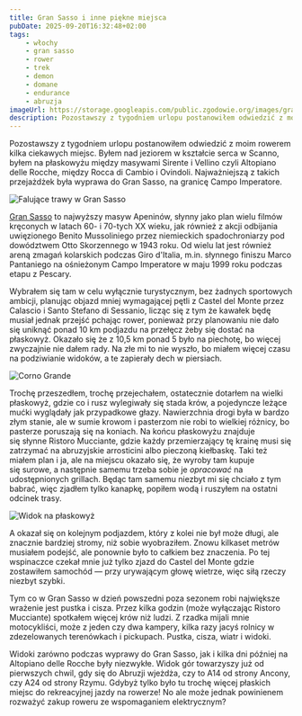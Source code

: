```yaml
---
title: Gran Sasso i inne piękne miejsca
pubDate: 2025-09-20T16:32:48+02:00
tags:
    - włochy
    - gran sasso
    - rower
    - trek
    - demon
    - domane
    - endurance
    - abruzja
imageUrl: https://storage.googleapis.com/public.zgodowie.org/images/gran-sasso-wzgorza.jpg
description: Pozostawszy z tygodniem urlopu postanowiłem odwiedzić z moim rowerem kilka ciekawych miejsc. Byłem nad jeziorem w kształcie serca w Scanno, byłem na płaskowyżu między masywami Sirente i Vellino czyli Altopiano delle Rocche, między Rocca di Cambio i Ovindoli. Najważniejszą z takich przejażdżek była wyprawa do Gran Sasso, na granicę Campo Imperatore.
---
```


Pozostawszy z tygodniem urlopu postanowiłem odwiedzić z moim rowerem kilka ciekawych miejsc. Byłem nad jeziorem w kształcie serca w Scanno, byłem na płaskowyżu między masywami Sirente i Vellino czyli Altopiano delle Rocche, między Rocca di Cambio i Ovindoli. Najważniejszą z takich przejażdżek była wyprawa do Gran Sasso, na granicę Campo Imperatore.

![Falujące trawy w Gran Sasso](https://storage.googleapis.com/public.zgodowie.org/images/gran-sasso-wzgorza.jpg 'Falujące trawy w Gran Sasso')

[Gran Sasso](https://pl.wikipedia.org/wiki/Gran_Sasso_d%E2%80%99Italia) to najwyższy masyw Apeninów, słynny jako plan wielu filmów kręconych w latach 60- i 70-tych XX wieku, jak również z akcji odbijania uwięzionego Benito Mussoliniego przez niemieckich spadochroniarzy pod dowództwem Otto Skorzennego w 1943 roku. Od wielu lat jest również areną zmagań kolarskich podczas Giro d'Italia, m.in. słynnego finiszu Marco Pantaniego na ośnieżonym Campo Imperatore w maju 1999 roku podczas etapu z Pescary.

Wybrałem się tam w celu wyłącznie turystycznym, bez żadnych sportowych ambicji, planując objazd mniej wymagającej pętli z Castel del Monte przez Calascio i Santo Stefano di Sessanio, licząc się z tym że kawałek będę musiał jednak przejść pchając rower, ponieważ przy planowaniu nie dało się uniknąć ponad 10 km podjazdu na przełęcz żeby się dostać na płaskowyż. Okazało się że z 10,5 km ponad 5 było na piechotę, bo więcej zwyczajnie nie dałem rady. Na złe mi to nie wyszło, bo miałem więcej czasu na podziwianie widoków, a te zapierały dech w piersiach.

![Corno Grande](https://storage.googleapis.com/public.zgodowie.org/images/gran-sasso-corno-grande.jpg 'Corno Grande w chmurach jak dymiący wulkan')

Trochę przeszedłem, trochę przejechałem, ostatecznie dotarłem na wielki płaskowyż, gdzie co i rusz wylegiwały się stada krów, a pojedyncze leżące mućki wyglądały jak przypadkowe głazy. Nawierzchnia drogi była w bardzo złym stanie, ale w sumie krowom i pasterzom nie robi to wielkiej różnicy, bo pasterze poruszają się na koniach. Na końcu płaskowyżu znajduje się słynne Ristoro Mucciante, gdzie każdy przemierzający tę krainę musi się zatrzymać na abruzyjskie arrosticini albo pieczoną kiełbaskę. Taki też miałem plan i ja, ale na miejscu okazało się, że wyroby tam kupuje się surowe, a następnie samemu trzeba sobie je _opracować_ na udostępnionych grillach. Będąc tam samemu niezbyt mi się chciało z tym babrać, więc zjadłem tylko kanapkę, popiłem wodą i ruszyłem na ostatni odcinek trasy.

![Widok na płaskowyż](https://storage.googleapis.com/public.zgodowie.org/images/gran-sasso-plaskowyz.jpg 'Widok na płaskowyż z podjazdu za Ristoro Mucciante')

A okazał się on kolejnym podjazdem, który z kolei nie był może długi, ale znacznie bardziej stromy, niż sobie wyobraziłem. Znowu kilkaset metrów musiałem podejść, ale ponownie było to całkiem bez znaczenia. Po tej wspinaczce czekał mnie już tylko zjazd do Castel del Monte gdzie zostawiłem samochód &mdash; przy urywającym głowę wietrze, więc siłą rzeczy niezbyt szybki.

Tym co w Gran Sasso w dzień powszedni poza sezonem robi największe wrażenie jest pustka i cisza. Przez kilka godzin (może wyłączając Ristoro Mucciante) spotkałem więcej krów niż ludzi. Z rzadka mijali mnie motocykliści, może z jeden czy dwa kampery, kilka razy jacyś rolnicy w zdezelowanych terenówkach i pickupach. Pustka, cisza, wiatr i widoki.

Widoki zarówno podczas wyprawy do Gran Sasso, jak i kilka dni później na Altopiano delle Rocche były niezwykłe. Widok gór towarzyszy już od pierwszych chwil, gdy się do Abruzji wjeżdża, czy to A14 od strony Ancony, czy A24 od strony Rzymu. Gdybyż tylko było tu trochę więcej płaskich miejsc do rekreacyjnej jazdy na rowerze! No ale może jednak powinienem rozważyć zakup roweru ze wspomaganiem elektrycznym?
